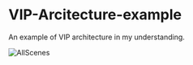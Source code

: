 # VIP-Arcitecture-example
An example of VIP architecture in my understanding.


![AllScenes](https://github.com/StevenKirke/VIP-Arcitecture-example/assets/33865213/0475c42d-c4cc-4d7d-b823-783fbd099e84)
